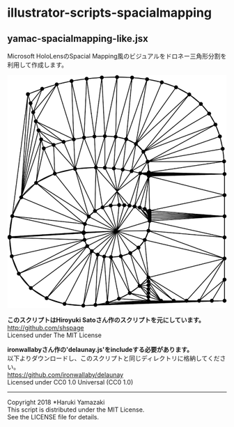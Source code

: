 # illustrator-scripts-spacialmapping
## yamac-spacialmapping-like.jsx
Microsoft HoloLensのSpacial Mapping風のビジュアルをドロネー三角形分割を利用して作成します。

![スクリプト実行結果](https://github.com/yamazakiharuki/illustrator-scripts-spacialmapping/blob/master/readme-images/result.png "スクリプト実行結果")


**このスクリプトはHiroyuki Satoさん作のスクリプトを元にしています。**  
http://github.com/shspage  
Licensed under The MIT License

**ironwallabyさん作の'delaunay.js'をincludeする必要があります。**   
以下よりダウンロードし、このスクリプトと同じディレクトリに格納してください。  
https://github.com/ironwallaby/delaunay  
Licensed under CC0 1.0 Universal (CC0 1.0)

---
Copyright 2018 *Haruki Yamazaki  
This script is distributed under the MIT License.  
See the LICENSE file for details.
